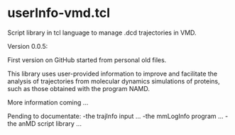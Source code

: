 # userInfo-vmd.tcl
Script library in tcl language to manage .dcd trajectories in VMD.

Version 0.0.5:

First version on GitHub started from personal old files.

This library uses user-provided information to improve and facilitate the
analysis of trajectories from molecular dynamics simulations of proteins,
such as those obtained with the program NAMD.

More information coming ...

Pending to documentate:
-the trajInfo input ...
-the mmLogInfo program ...
-the anMD script library ...

